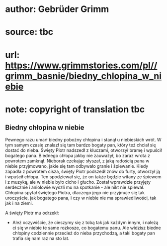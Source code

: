 # author: Gebrüder Grimm
# source: tbc
# url: https://www.grimmstories.com/pl//grimm_basnie/biedny_chlopina_w_niebie
# note: copyright of translation tbc

## Biedny chłopina w niebie 

Pewnego razu umarł biedny pobożny chłopina i stanął u niebieskich wrót.
W tym samym czasie znalazł się tam bardzo bogaty pan, który też chciał
się dostać do nieba. Święty Piotr nadszedł z kluczami, otworzył bramę i
wpuścił bogatego pana. Biednego chłopa jakby nie zauważył, bo zaraz
wrota z powrotem zamknął. Nieborak czekając słyszał, z jaką radością
pana w niebie przyjmowano, jakie się tam odbywało granie i śpiewanie.
Kiedy zapadła z powrotem cisza, święty Piotr podszedł znów do furty,
otworzył ją i wpuścił chłopa. Ten spodziewał się, że on także będzie
witany ze śpiewem i z muzyką, ale w niebie było cicho i głucho. Został
wprawdzie przyjęty serdecznie i aniołowie wyszli mu na spotkanie - ale
nikt nie śpiewał. Chłopina spytał świętego Piotra, dlaczego jego nie
przyjmuje się tak uroczyście, jak bogatego pana, i czy w niebie nie ma
sprawiedliwości, tak jak i na ziemi.

A święty Piotr mu odrzekł:

- Ależ oczywiście, że cieszymy się z tobą tak jak każdym innym, i
należą ci się w niebie te same rozkosze, co bogatemu panu. Ale widzisz
biedne chłopiny codziennie przecież do nieba przychodzą, a taki bogaty
pan trafia się nam raz na sto lat.

